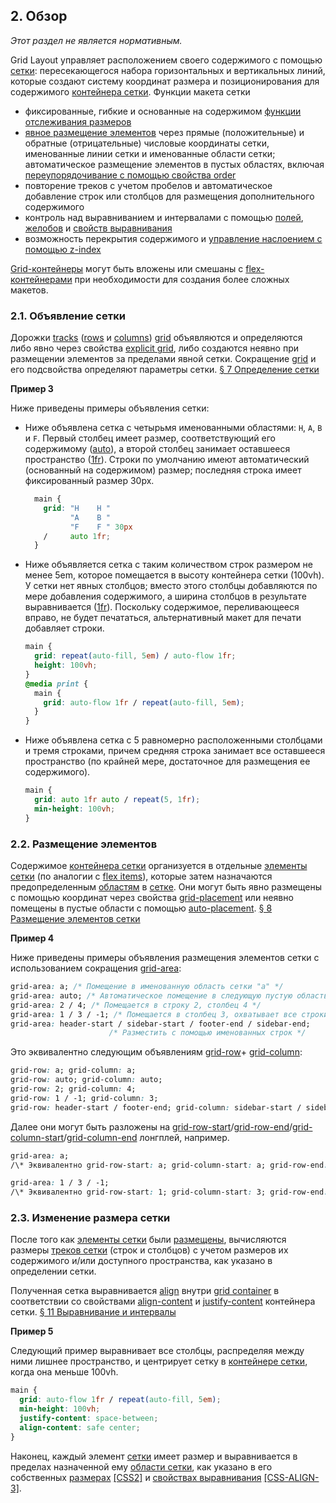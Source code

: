2\. Обзор[](#overview)
-------------------------

_Этот раздел не является нормативным._

Grid Layout управляет расположением своего содержимого с помощью [сетки](#grid): пересекающегося набора горизонтальных и вертикальных линий, которые создают систему координат размера и позиционирования для содержимого [контейнера сетки](#grid-container). Функции макета сетки

* фиксированные, гибкие и основанные на содержимом [функции отслеживания размеров](#track-sizing)
* [явное размещение элементов](#placement) через прямые (положительные) и обратные (отрицательные) числовые координаты сетки, именованные линии сетки и именованные области сетки; автоматическое размещение элементов в пустых областях, включая [переупорядочивание с помощью свойства order](#order-property)
* повторение треков с учетом пробелов и автоматическое добавление строк или столбцов для размещения дополнительного содержимого
* контроль над выравниванием и интервалами с помощью [полей](#auto-margins), [желобов](https://www.w3.org/TR/css-align-3/#gutter) и [свойств выравнивания](https://www.w3.org/TR/css-align/)
* возможность перекрытия содержимого и [управление наслоением с помощью z-index](#z-order)

[Grid-контейнеры](#grid-container) могут быть вложены или смешаны с [flex-контейнерами](https://www.w3.org/TR/css-flexbox-1/#flex-container) при необходимости для создания более сложных макетов.

### 2.1. Объявление сетки[](#overview-grid)

Дорожки [tracks](#grid-track) ([rows](#grid-row) и [columns](#grid-column)) [grid](#grid) объявляются и определяются либо явно через свойства [explicit grid](#explicit-grid), либо создаются неявно при размещении элементов за пределами явной сетки. Сокращение [grid](#propdef-grid) и его подсвойства определяют параметры сетки. [§ 7 Определение сетки](#grid-definition)

**Пример 3**

Ниже приведены примеры объявления сетки:

* Ниже объявлена сетка с четырьмя именованными областями: `H`, `A`, `B` и `F`. Первый столбец имеет размер, соответствующий его содержимому ([auto](#valdef-grid-template-columns-auto)), а второй столбец занимает оставшееся пространство ([1fr](#valdef-flex-fr)). Строки по умолчанию имеют автоматический (основанный на содержимом) размер; последняя строка имеет фиксированный размер 30px.

  ```css
    main {
      grid: "H    H "
            "A    B "
            "F    F " 30px
      /     auto 1fr;
    }
    ```

* Ниже объявляется сетка с таким количеством строк размером не менее 5em, которое помещается в высоту контейнера сетки (100vh). У сетки нет явных столбцов; вместо этого столбцы добавляются по мере добавления содержимого, а ширина столбцов в результате выравнивается ([1fr](#valdef-flex-fr)). Поскольку содержимое, переливающееся вправо, не будет печататься, альтернативный макет для печати добавляет строки.

  ```css
  main {
    grid: repeat(auto-fill, 5em) / auto-flow 1fr;
    height: 100vh;
  }
  @media print {
    main {
      grid: auto-flow 1fr / repeat(auto-fill, 5em);
    }
  }
  ```

* Ниже объявлена сетка с 5 равномерно расположенными столбцами и тремя строками, причем средняя строка занимает все оставшееся пространство (по крайней мере, достаточное для размещения ее содержимого).

  ```css
  main {
    grid: auto 1fr auto / repeat(5, 1fr);
    min-height: 100vh;
  }
  ```

### 2.2. Размещение элементов[](#overview-placement)

Содержимое [контейнера сетки](#grid-container) организуется в отдельные [элементы сетки](#grid-item) (по аналогии с [flex items](https://www.w3.org/TR/css-flexbox-1/#flex-item)), которые затем назначаются предопределенным [областям](#grid-area) в [сетке](#grid). Они могут быть явно размещены с помощью координат через свойства [grid-placement](#grid-placement-property) или неявно помещены в пустые области с помощью [auto-placement](#auto-placement). [§ 8 Размещение элементов сетки](#placement)

**Пример 4**

Ниже приведены примеры объявления размещения элементов сетки с использованием сокращения [grid-area](#propdef-grid-area):

```css
grid-area: a; /* Помещение в именованную область сетки "a" */
grid-area: auto; /* Автоматическое помещение в следующую пустую область */
grid-area: 2 / 4; /* Помещается в строку 2, столбец 4 */
grid-area: 1 / 3 / -1; /* Помещается в столбец 3, охватывает все строки */
grid-area: header-start / sidebar-start / footer-end / sidebar-end;
                      /* Разместить с помощью именованных строк */
```

Это эквивалентно следующим объявлениям [grid-row](#propdef-grid-row)\+ [grid-column](#propdef-grid-column):

```css
grid-row: a; grid-column: a;
grid-row: auto; grid-column: auto;
grid-row: 2; grid-column: 4;
grid-row: 1 / -1; grid-column: 3;
grid-row: header-start / footer-end; grid-column: sidebar-start / sidebar-end;
```

Далее они могут быть разложены на [grid-row-start](#propdef-grid-row-start)/[grid-row-end](#propdef-grid-row-end)/[grid-column-start](#propdef-grid-column-start)/[grid-column-end](#propdef-grid-column-end) лонгплей, например.

```css
grid-area: a;
/\* Эквивалентно grid-row-start: a; grid-column-start: a; grid-row-end: a; grid-column-end: a; */
```
```css
grid-area: 1 / 3 / -1;
/\* Эквивалентно grid-row-start: 1; grid-column-start: 3; grid-row-end: -1; grid-column-end: auto; */
```

### 2.3. Изменение размера сетки[](#overview-sizing)

После того как [элементы сетки](#grid-item) были [размещены](#placement), вычисляются размеры [треков сетки](#grid-track) (строк и столбцов) с учетом размеров их содержимого и/или доступного пространства, как указано в определении сетки.

Полученная сетка выравнивается [align](#grid-align) внутри [grid container](#grid-container) в соответствии со свойствами [align-content](https://www.w3.org/TR/css-align-3/#propdef-align-content) и [justify-content](https://www.w3.org/TR/css-align-3/#propdef-justify-content) контейнера сетки. [§ 11 Выравнивание и интервалы](#alignment)

**Пример 5**

Следующий пример выравнивает все столбцы, распределяя между ними лишнее пространство, и центрирует сетку в [контейнере сетки](#grid-container), когда она меньше 100vh.

```css
main {
  grid: auto-flow 1fr / repeat(auto-fill, 5em);
  min-height: 100vh;
  justify-content: space-between;
  align-content: safe center;
}
```

Наконец, каждый элемент [сетки](#grid-item) имеет размер и выравнивается в пределах назначенной ему [области сетки](#grid-area), как указано в его собственных [размерах](https://www.w3.org/TR/CSS2/visudet.html) [\[CSS2\]](#biblio-css2) и [свойствах выравнивания](https://www.w3.org/TR/css-align-3/#box-alignment-properties) [\[CSS-ALIGN-3\]](#biblio-css-align-3).
